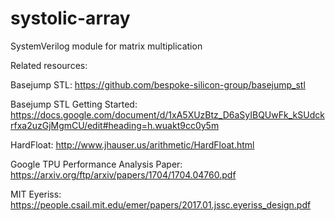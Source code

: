 # systolic-array
SystemVerilog module for matrix multiplication

Related resources:

Basejump STL: https://github.com/bespoke-silicon-group/basejump_stl

Basejump STL Getting Started: https://docs.google.com/document/d/1xA5XUzBtz_D6aSyIBQUwFk_kSUdckrfxa2uzGjMgmCU/edit#heading=h.wuakt9cc0y5m

HardFloat: http://www.jhauser.us/arithmetic/HardFloat.html

Google TPU Performance Analysis Paper: https://arxiv.org/ftp/arxiv/papers/1704/1704.04760.pdf

MIT Eyeriss: https://people.csail.mit.edu/emer/papers/2017.01.jssc.eyeriss_design.pdf
